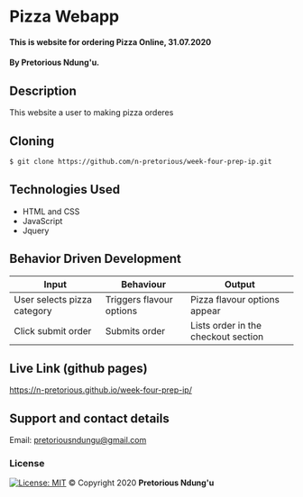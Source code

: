 # Pizza Webapp
#### This is website for ordering Pizza Online, 31.07.2020
#### By **Pretorious Ndung'u.**
## Description
This website a user to making pizza orderes

## Cloning
```bash
$ git clone https://github.com/n-pretorious/week-four-prep-ip.git
```
## Technologies Used
* HTML and CSS
* JavaScript
* Jquery


## Behavior Driven Development
| Input            | Behaviour                         | Output                        |
| ------------------- | ----------------------------- | ----------------------------- |
| User selects pizza category | Triggers flavour options  | Pizza flavour options appear |
| Click submit order | Submits order | Lists order in the checkout section |

## Live Link (github pages)
https://n-pretorious.github.io/week-four-prep-ip/

## Support and contact details
Email: pretoriousndungu@gmail.com

### License
[![License: MIT](https://img.shields.io/badge/License-MIT-yellow.svg)](https://opensource.org/licenses/MIT)
&copy; Copyright 2020 **Pretorious Ndung'u**